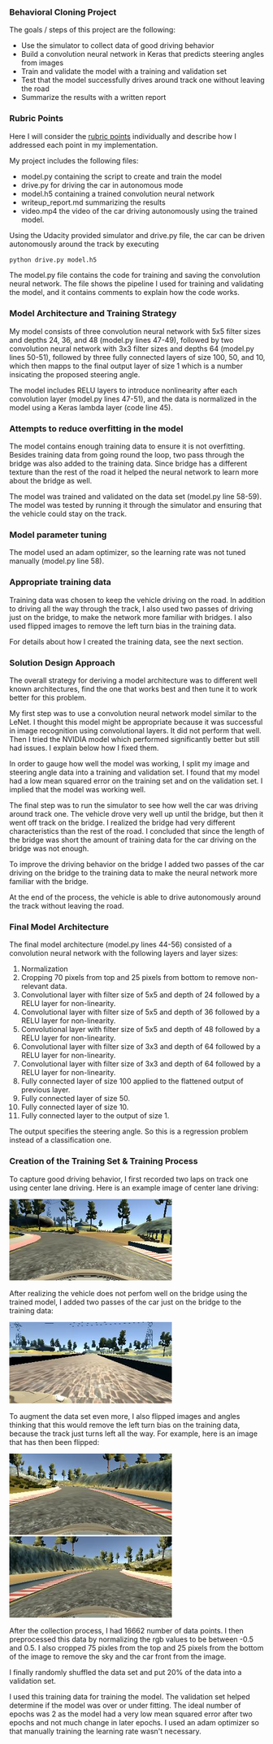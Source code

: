 ### Behavioral Cloning Project

The goals / steps of this project are the following:
* Use the simulator to collect data of good driving behavior
* Build a convolution neural network in Keras that predicts steering angles from images
* Train and validate the model with a training and validation set
* Test that the model successfully drives around track one without leaving the road
* Summarize the results with a written report


[//]: # (Image References)

[image1]: ./examples/center_lane_driving.jpg "Center Lane Driving Image"
[image2]: ./examples/bridge_driving.jpg "Bridge Driving Image"
[image3]: ./examples/normal.jpg "Normal Image"
[image4]: ./examples/flipped.jpg "Flipped Image"

### Rubric Points
Here I will consider the [rubric points](https://review.udacity.com/#!/rubrics/432/view) individually and describe how I addressed each point in my implementation.  

My project includes the following files:
* model.py containing the script to create and train the model
* drive.py for driving the car in autonomous mode
* model.h5 containing a trained convolution neural network 
* writeup_report.md summarizing the results
* video.mp4 the video of the car driving autonomously using the trained model.

Using the Udacity provided simulator and drive.py file, the car can be driven autonomously around the track by executing 
```sh
python drive.py model.h5
```

The model.py file contains the code for training and saving the convolution neural network. The file shows the pipeline I used for training and validating the model, and it contains comments to explain how the code works.

### Model Architecture and Training Strategy

My model consists of three convolution neural network with 5x5 filter sizes and depths 24, 36, and 48 (model.py lines 47-49), followed by two convolution neural network with 3x3 filter sizes and depths 64 (model.py lines 50-51), followed by three fully connected layers of size 100, 50, and 10, which then mapps to the final output layer of size 1 which is a number insicating the proposed steering angle.

The model includes RELU layers to introduce nonlinearity after each convolution layer (model.py lines 47-51), and the data is normalized in the model using a Keras lambda layer (code line 45). 

### Attempts to reduce overfitting in the model

The model contains enough training data to ensure it is not overfitting. Besides training data from going round the loop, two pass through the bridge was also added to the training data. Since bridge has a different texture than the rest of the road it helped the neural network to learn more about the bridge as well.

The model was trained and validated on the data set (model.py line 58-59). The model was tested by running it through the simulator and ensuring that the vehicle could stay on the track.

### Model parameter tuning

The model used an adam optimizer, so the learning rate was not tuned manually (model.py line 58).

### Appropriate training data

Training data was chosen to keep the vehicle driving on the road. In addition to driving all the way through the track, I also used two passes of driving just on the bridge, to make the network more familiar with bridges. I also used flipped images to remove the left turn bias in the training data.

For details about how I created the training data, see the next section. 

### Solution Design Approach

The overall strategy for deriving a model architecture was to different well known architectures, find the one that works best and then tune it to work better for this problem.

My first step was to use a convolution neural network model similar to the LeNet. I thought this model might be appropriate because it was successful in image recognition using convolutional layers. It did not perform that well. Then I tried the NVIDIA model which performed significantly better but still had issues. I explain below how I fixed them.

In order to gauge how well the model was working, I split my image and steering angle data into a training and validation set. I found that my model had a low mean squared error on the training set and on the validation set. I implied that the model was working well. 

The final step was to run the simulator to see how well the car was driving around track one. The vehicle drove very well up until the bridge, but then it went off track on the bridge. I realized the bridge had very different characteristics than the rest of the road. I concluded that since the length of the bridge was short the amount of training data for the car driving on the bridge was not enough. 

To improve the driving behavior on the bridge I added two passes of the car driving on the bridge to the training data to make the neural network more familiar with the bridge.

At the end of the process, the vehicle is able to drive autonomously around the track without leaving the road.

### Final Model Architecture

The final model architecture (model.py lines 44-56) consisted of a convolution neural network with the following layers and layer sizes:

1. Normalization
2. Cropping 70 pixels from top and 25 pixels from bottom to remove non-relevant data.
3. Convolutional layer with filter size of 5x5 and depth of 24 followed by a RELU layer for non-linearity.
4. Convolutional layer with filter size of 5x5 and depth of 36 followed by a RELU layer for non-linearity.
5. Convolutional layer with filter size of 5x5 and depth of 48 followed by a RELU layer for non-linearity.
6. Convolutional layer with filter size of 3x3 and depth of 64 followed by a RELU layer for non-linearity.
7. Convolutional layer with filter size of 3x3 and depth of 64 followed by a RELU layer for non-linearity.
8. Fully connected layer of size 100 applied to the flattened output of previous layer. 
9. Fully connected layer of size 50.
10. Fully connected layer of size 10.
11. Fully connected layer to the output of size 1.

The output specifies the steering angle. So this is a regression problem instead of a classification one.

### Creation of the Training Set & Training Process

To capture good driving behavior, I first recorded two laps on track one using center lane driving. Here is an example image of center lane driving:

![alt text][image1]

After realizing the vehicle does not perfom well on the bridge using the trained model, I added two passes of the car just on the bridge to the training data:

![alt text][image2]

To augment the data set even more, I also flipped images and angles thinking that this would remove the left turn bias on the training data, because the track just turns left all the way. For example, here is an image that has then been flipped:

![alt text][image3]
![alt text][image4]

After the collection process, I had 16662 number of data points. I then preprocessed this data by normalizing the rgb values to be between -0.5 and 0.5. I also cropped 75 pixles from the top and 25 pixels from the bottom of the image to remove the sky and the car front from the image.

I finally randomly shuffled the data set and put 20% of the data into a validation set. 

I used this training data for training the model. The validation set helped determine if the model was over or under fitting. The ideal number of epochs was 2 as the model had a very low mean squared error after two epochs and not much change in later epochs. I used an adam optimizer so that manually training the learning rate wasn't necessary.
